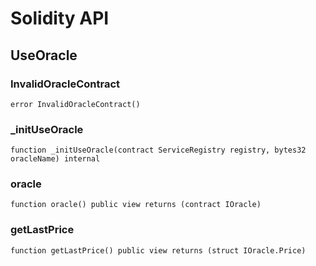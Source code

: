 # Solidity API

## UseOracle

### InvalidOracleContract

```solidity
error InvalidOracleContract()
```

### _initUseOracle

```solidity
function _initUseOracle(contract ServiceRegistry registry, bytes32 oracleName) internal
```

### oracle

```solidity
function oracle() public view returns (contract IOracle)
```

### getLastPrice

```solidity
function getLastPrice() public view returns (struct IOracle.Price)
```

